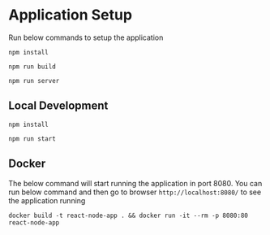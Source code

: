 # Application Setup

Run below commands to setup the application

```shell
npm install
```

```shell
npm run build
```

```shell
npm run server
```

## Local Development

```shell
npm install
```

```shell
npm run start
```

## Docker

The below command will start running the application in port 8080. You can run below command and then go to browser `http://localhost:8080/` to see the application running

```shell
docker build -t react-node-app . && docker run -it --rm -p 8080:80 react-node-app
```
